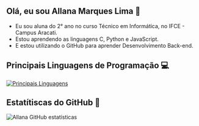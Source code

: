 ## Olá, eu sou Allana Marques Lima 👋
- Eu sou aluna do 2° ano no curso Técnico em Informática, no IFCE - Campus Aracati.
- Estou aprendendo as linguagens C, Python e JavaScript.
- E estou utilizando o GitHub para aprender Desenvolvimento Back-end.
  
 ## Principais Linguagens de Programação 💻
 [![Principais Linguagens](https://github-readme-stats.vercel.app/api/top-langs/?username=Allana588&layout=compact)](https://github.com/anuraghazra/github-readme-stats)
 ## Estatítiscas do GitHub 📃
 ![Allana GitHub estatísticas](https://github-readme-stats.vercel.app/api?username=Allana588&show_icons=true&theme=cobalt)
<!--
**Allana588/Allana588** is a ✨ _special_ ✨ repository because its `README.md` (this file) appears on your GitHub profile.


